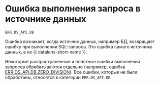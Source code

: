# Ошибка выполнения запроса в источнике данных

`ERR.DS_API.DB`

Ошибка возникает, когда источник данных, например БД, возвращает ошибку при выполнении SQL-запроса. Это ошибка самого источника данных, а не {{ datalens-short-name }}.

Некоторые распространенные и понятные ошибки выполнения запросов обрабатываются отдельно (например, ошибка [ERR.DS_API.DB.ZERO_DIVISION](./ERR-DS_API-DB-ZERO_DIVISION.md)). Все ошибки, которые не были обработаны, относятся к категории `ERR.DS_API.DB`.